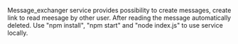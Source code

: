 Message_exchanger service provides possibility to create messages, create link to read meesage by other user. After reading the message automatically deleted.
Use "npm install", "npm start" and "node index.js" to use service locally.
